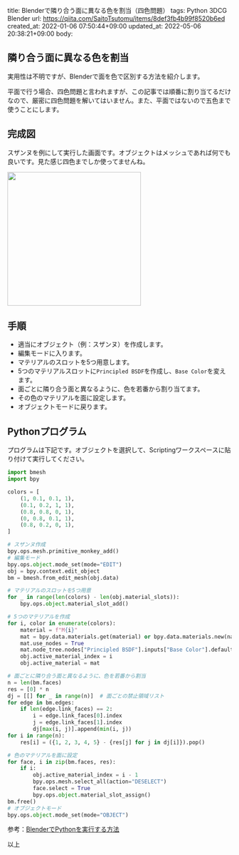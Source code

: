 title: Blenderで隣り合う面に異なる色を割当（四色問題）
tags: Python 3DCG Blender
url: https://qiita.com/SaitoTsutomu/items/8def3fb4b99f8520b6ed
created_at: 2022-01-06 07:50:44+09:00
updated_at: 2022-05-06 20:38:21+09:00
body:

## 隣り合う面に異なる色を割当

実用性は不明ですが、Blenderで面を色で区別する方法を紹介します。

平面で行う場合、四色問題と言われますが、この記事では順番に割り当てるだけなので、厳密に四色問題を解いてはいません。また、平面ではないので五色まで使うことにします。

## 完成図

スザンヌを例にして実行した画面です。オブジェクトはメッシュであれば何でも良いです。見た感じ四色までしか使ってませんね。

<img src="https://qiita-image-store.s3.ap-northeast-1.amazonaws.com/0/13955/d14d4bfa-7771-58cd-4dd5-2d449f825ba1.jpeg" width="300">


## 手順

- 適当にオブジェクト（例：スザンヌ）を作成します。
- 編集モードに入ります。
- マテリアルのスロットを5つ用意します。
- 5つのマテリアルスロットに`Principled BSDF`を作成し、`Base Color`を変えます。
- 面ごとに隣り合う面と異なるように、色を若番から割り当てます。
- その色のマテリアルを面に設定します。
- オブジェクトモードに戻ります。

## Pythonプログラム

プログラムは下記です。オブジェクトを選択して、Scriptingワークスペースに貼り付けて実行してください。

```py
import bmesh
import bpy

colors = [
    (1, 0.1, 0.1, 1),
    (0.1, 0.2, 1, 1),
    (0.8, 0.8, 0, 1),
    (0, 0.8, 0.1, 1),
    (0.8, 0.2, 0, 1),
]

# スザンヌ作成
bpy.ops.mesh.primitive_monkey_add()
# 編集モード
bpy.ops.object.mode_set(mode="EDIT")
obj = bpy.context.edit_object
bm = bmesh.from_edit_mesh(obj.data)

# マテリアルのスロットを5つ用意
for _ in range(len(colors) - len(obj.material_slots)):
    bpy.ops.object.material_slot_add()

# 5つのマテリアルを作成
for i, color in enumerate(colors):
    material = f"M{i}"
    mat = bpy.data.materials.get(material) or bpy.data.materials.new(name=material)
    mat.use_nodes = True
    mat.node_tree.nodes["Principled BSDF"].inputs["Base Color"].default_value = color
    obj.active_material_index = i
    obj.active_material = mat

# 面ごとに隣り合う面と異なるように、色を若番から割当
n = len(bm.faces)
res = [0] * n
dj = [[] for _ in range(n)]  # 面ごとの禁止領域リスト
for edge in bm.edges:
    if len(edge.link_faces) == 2:
        i = edge.link_faces[0].index
        j = edge.link_faces[1].index
        dj[max(i, j)].append(min(i, j))
for i in range(n):
    res[i] = ({1, 2, 3, 4, 5} - {res[j] for j in dj[i]}).pop()

# 色のマテリアルを面に設定
for face, i in zip(bm.faces, res):
    if i:
        obj.active_material_index = i - 1
        bpy.ops.mesh.select_all(action="DESELECT")
        face.select = True
        bpy.ops.object.material_slot_assign()
bm.free()
# オブジェクトモード
bpy.ops.object.mode_set(mode="OBJECT")
```

参考：[BlenderでPythonを実行する方法](https://qiita.com/SaitoTsutomu/items/cec67381a8789b40e377)

以上





